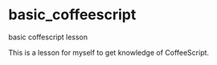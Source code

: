 # basic_coffeescript
basic coffescript lesson

This is a lesson for myself to get knowledge of CoffeeScript.
